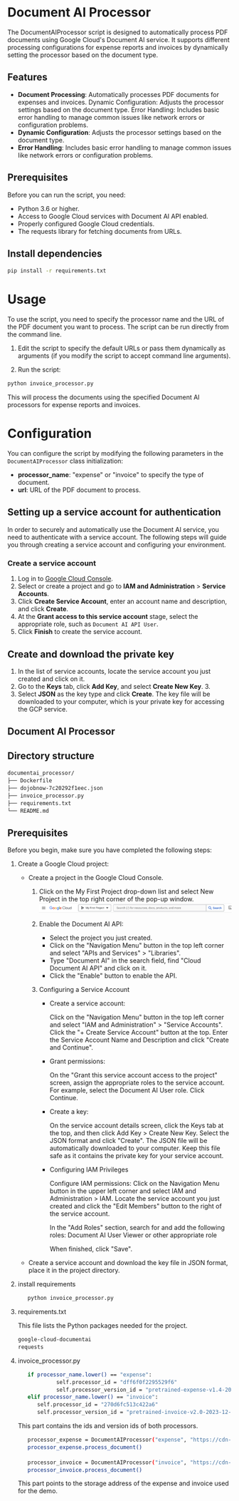 # Document AI Processor

The DocumentAIProcessor script is designed to automatically process PDF documents using Google Cloud's Document AI service. It supports different processing configurations for expense reports and invoices by dynamically setting the processor based on the document type.

## Features

- **Document Processing**: Automatically processes PDF documents for expenses and invoices.
Dynamic Configuration: Adjusts the processor settings based on the document type.
Error Handling: Includes basic error handling to manage common issues like network errors or configuration problems.
- **Dynamic Configuration**: Adjusts the processor settings based on the document type.
- **Error Handling**: Includes basic error handling to manage common issues like network errors or configuration problems.

## Prerequisites

Before you can run the script, you need:

- Python 3.6 or higher.
- Access to Google Cloud services with Document AI API enabled.
- Properly configured Google Cloud credentials.
- The requests library for fetching documents from URLs.

## Install dependencies

```bash
pip install -r requirements.txt
```

# Usage
To use the script, you need to specify the processor name and the URL of the PDF document you want to process. The script can be run directly from the command line.

1. Edit the script to specify the default URLs or pass them dynamically as arguments (if you modify the script to accept command line arguments).

2. Run the script:

```bash
python invoice_processor.py
```
This will process the documents using the specified Document AI processors for expense reports and invoices.

# Configuration
You can configure the script by modifying the following parameters in the `DocumentAIProcessor` class initialization:

 - **processor_name**: "expense" or "invoice" to specify the type of document.
 - **url**: URL of the PDF document to process.


## Setting up a service account for authentication

In order to securely and automatically use the Document AI service, you need to authenticate with a service account. The following steps will guide you through creating a service account and configuring your environment.

### Create a service account

1. Log in to [Google Cloud Console](https://console.cloud.google.com/).
2. Select or create a project and go to **IAM and Administration** > **Service Accounts**.
3. Click **Create Service Account**, enter an account name and description, and click **Create**.
4. At the **Grant access to this service account** stage, select the appropriate role, such as `Document AI API User`.
5. Click **Finish** to create the service account.

## Create and download the private key

1. In the list of service accounts, locate the service account you just created and click on it.
2. Go to the **Keys** tab, click **Add Key**, and select **Create New Key**. 3.
3. Select **JSON** as the key type and click **Create**. The key file will be downloaded to your computer, which is your private key for accessing the GCP service.

## Document AI Processor

## Directory structure

```bash
documentai_processor/
├── Dockerfile
├── dojobnow-7c20292f1eec.json
├── invoice_processor.py
├── requirements.txt
└── README.md
```

## Prerequisites

Before you begin, make sure you have completed the following steps:

1. Create a Google Cloud project:

   - Create a project in the Google Cloud Console.
      1. Click on the My First Project drop-down list and select New Project in the top right corner of the pop-up window.
            ![Alt text](image.png)
      2. Enable the Document AI API:

         - Select the project you just created.
         - Click on the "Navigation Menu" button in the top left corner and select "APIs and Services" > "Libraries".
         - Type "Document AI" in the search field, find "Cloud Document AI API" and click on it.
         - Click the "Enable" button to enable the API.
      3. Configuring a Service Account
         
         - Create a service account:

            Click on the "Navigation Menu" button in the top left corner and select "IAM and Administration" > "Service Accounts".
            Click the "+ Create Service Account" button at the top.
            Enter the Service Account Name and Description and click "Create and Continue".
         
         - Grant permissions:

            On the "Grant this service account access to the project" screen, assign the appropriate roles to the service account. For example, select the Document AI User role.
            Click Continue.
         
         - Create a key:

            On the service account details screen, click the Keys tab at the top, and then click Add Key > Create New Key.
            Select the JSON format and click "Create".
            The JSON file will be automatically downloaded to your computer. Keep this file safe as it contains the private key for your service account.
         
         - Configuring IAM Privileges
         
            Configure IAM permissions:
            Click on the Navigation Menu button in the upper left corner and select IAM and Administration > IAM.
            Locate the service account you just created and click the "Edit Members" button to the right of the service account.
            
            In the "Add Roles" section, search for and add the following roles:
               Document AI User
               Viewer or other appropriate role
            
            When finished, click "Save".

   - Create a service account and download the key file in JSON format, place it in the project directory.

3. install requirements

   ```bash
      python invoice_processor.py
   ```

2. requirements.txt

   This file lists the Python packages needed for the project.

   ```bash
   google-cloud-documentai
   requests
   ```

3. invoice_processor.py

   ```bash
      if processor_name.lower() == "expense":
               self.processor_id = "dff6f0f2295529f6"
               self.processor_version_id = "pretrained-expense-v1.4-2022-11-18"
      elif processor_name.lower() == "invoice":
         self.processor_id = "270d6fc513c422a6"
         self.processor_version_id = "pretrained-invoice-v2.0-2023-12-06"
   ```
   This part contains the ids and version ids of both processors.



   ```bash
      processor_expense = DocumentAIProcessor("expense", "https://cdn-au-dev.dojobnow.io/20240416/d206734c-3cb2-47d4-b29e-e7263239fffc.pdf")
      processor_expense.process_document()

      processor_invoice = DocumentAIProcessor("invoice", "https://cdn-au-dev.dojobnow.io/20240416/d206734c-3cb2-47d4-b29e-e7263239fffc.pdf")
      processor_invoice.process_document()
   ```

   This part points to the storage address of the expense and invoice used for the demo.

